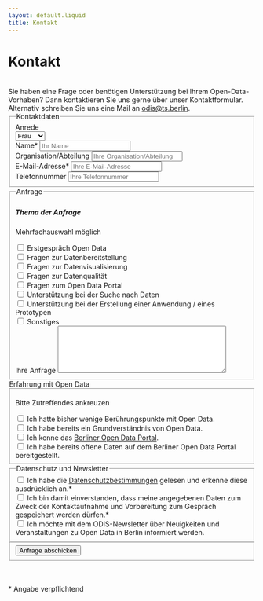 ```yaml
---
layout: default.liquid
title: Kontakt
---
```


# Kontakt
<br>
Sie haben eine Frage oder benötigen Unterstützung bei Ihrem Open-Data-Vorhaben? Dann kontaktieren Sie uns gerne über unser Kontaktformular. Alternativ schreiben Sie uns eine Mail an <a href="mailto:odis@ts.berlin">odis@ts.berlin</a>.

<div class="pt-4">
	<form name="contact" method="POST" data-netlify="true" action="/source/success/">
    <fieldset name="kontaktdaten">
      <legend>Kontaktdaten</legend>
      <div class="flex-wrapper anrede">
        <div class="form-field">
			    <label for="anrede">Anrede</label>
          <div class="dropdown">
			      <select name="anrede" id="anrede">
              <option value="Frau">Frau</option>
              <option value="Herr">Herr</option>
              <option value="Divers">Divers</option>
            </select>
          </div>
        </div>
      </div>
      <div class="flex-wrapper">
        <div class="form-field">
          <label for id="name">Name*</label>
          <input type="text" id="name" name="name" placeholder="Ihr Name" required>
        </div>
        <div class="form-field">
			    <label for id="organisation">Organisation/Abteilung</label>
          <input type="text" id="organisation" name="organisation" placeholder="Ihre Organisation/Abteilung"/>
        </div>
        <div class="form-field">
          <label for id="email">E-Mail-Adresse*</label>
          <input type="email" id="email" name="email" placeholder="Ihre E-Mail-Adresse">
        </div>
        <div class="form-field">
          <label for id="phone">Telefonnummer</label>
          <input type="tel" id="phone" name="phone" pattern="[0-9+]{4,30}" title="nur Zahlen und +, mindestens vier Ziffern" placeholder="Ihre Telefonnummer"/>
        </div>
      </div>
    </fieldset>
		<fieldset name="anfrage">
		  <legend>Anfrage</legend>
      <h5>Thema der Anfrage </h5> 
      <p class="small">Mehrfachauswahl möglich</p>
      <div class="checkbox">
        <input type="checkbox" id="erstgespräch" name="anfrage" value="erstgespräch">
        <label for="erstgespräch">Erstgespräch Open Data</label>
      </div>
      <div class="checkbox">
        <input type="checkbox" id="bereitstellung" name="anfrage" value="bereitstellung">
        <label for="bereitstellung">Fragen zur Datenbereitstellung</label>
      </div>
      <div class="checkbox">
        <input type="checkbox" id="visualisierung" name="anfrage" value="visualisierung">
        <label for="visualisierung">Fragen zur Datenvisualisierung</label>
      </div>
      <div class="checkbox">
        <input type="checkbox" id="datenquali" name="anfrage" value="datenquali">
        <label for="datenquali">Fragen zur Datenqualität</label>
      </div>
      <div class="checkbox">
        <input type="checkbox" id="od-portal" name="anfrage" value="od-portal">
        <label for="od-portal">Fragen zum Open Data Portal</label>
      </div>
      <div class="checkbox">
        <input type="checkbox" id="datensuche" name="anfrage" value="datensuche">
        <label for="datensuche">Unterstützung bei der Suche nach Daten</label>
      </div>
      <div class="checkbox">
        <input type="checkbox" id="prototyp" name="anfrage" value="prototyp">
        <label for="prototyp">Unterstützung bei der Erstellung einer Anwendung / eines Prototypen</label>
       </div>
      <div class="checkbox">
        <input type="checkbox" id="sonstiges" name="anfrage" value="sonstiges">
         <label for="sonstiges">Sonstiges</label>
      </div>
      <div>
        <label for="message" class="h5">Ihre Anfrage </label>
        <textarea id="message" name="message" rows="6" cols = "40"></textarea>
      </div>
    </fieldset>
      <legend>Erfahrung mit Open Data</legend> 
    <fieldset name="erfahrung">
      <p class="small">Bitte Zutreffendes ankreuzen</p>
      <div class="checkbox">
        <input type="checkbox" id="wenig-od-erfahrung" name="erfahrung" value="wenig-od-erfahrung">
        <label for="wenig-od-erfahrung">Ich hatte bisher wenige Berührungspunkte mit Open Data.</label>
      </div>
      <div class="checkbox">
        <input type="checkbox" id="kenne-od" name="erfahrung" value="kenne-od">
        <label for="kenne-od">Ich habe bereits ein Grundverständnis von Open Data.</label>
      </div>
      <div class="checkbox">
        <input type="checkbox" id="kenne-portal" name="erfahrung" value="kenne-portal">
        <label for="kenne-portal">Ich kenne das <a href="https://www.daten.berlin.de">Berliner Open Data Portal</a>.</label>
      </div>
      <div class="checkbox">
        <input type="checkbox" id="bereitgestellt" name="erfahrung" value="bereitgestellt">
        <label for="bereitgestellt">Ich habe bereits offene Daten auf dem Berliner Open Data Portal bereitgestellt.</label>
      </div>
    </fieldset>
    <fieldset name="datenschutz">
      <legend>Datenschutz und Newsletter</legend>
      <div class="checkbox">
        <input type="checkbox" id="DSV" name="datenschutz" value="DSV" required>
        <label for="DSV"> Ich habe die <a href="https://www.technologiestiftung-berlin.de/datenschutz">Datenschutzbestimmungen</a> gelesen und erkenne diese ausdrücklich an.*</label>
      </div>
      <div class="checkbox">
        <input type="checkbox" id="speicherung" name="datenschutz" value="speicherung" required>
        <label for="speicherung"> Ich bin damit einverstanden, dass meine angegebenen Daten zum Zweck der Kontaktaufnahme und Vorbereitung zum Gespräch gespeichert werden dürfen.*</label>
      </div>
      <div class="checkbox">
        <input type="checkbox" id="newsletter" name="newsletter" value="newsletter">
        <label for="newsletter"> Ich möchte mit dem ODIS-Newsletter über Neuigkeiten und Veranstaltungen zu Open Data in Berlin informiert werden.</label>
      </div>
    </fieldset>
    <fieldset name="submit">
      <button type="submit">Anfrage abschicken</button>
    </fieldset> 
    <br> <br>
  <p class="small"> * Angabe verpflichtend </p>
  </form>
</div>
